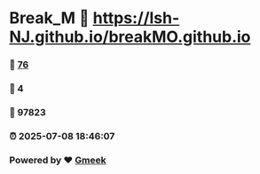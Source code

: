 # Break_M :link: https://lsh-NJ.github.io/breakMO.github.io 
### :page_facing_up: [76](https://lsh-NJ.github.io/breakMO.github.io/tag.html) 
### :speech_balloon: 4 
### :hibiscus: 97823 
### :alarm_clock: 2025-07-08 18:46:07 
### Powered by :heart: [Gmeek](https://github.com/Meekdai/Gmeek)
